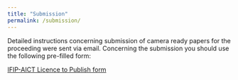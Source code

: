 ```yaml
---
title: "Submission"
permalink: /submission/
---
```

Detailed instructions concerning submission of camera ready papers for the proceeding were sent via email.
Concerning the submission you should use the following pre-filled form:

[IFIP-AICT Licence to Publish form](https://github.com/ifip-summerschool/ifip-summerschool.github.io/blob/main/assets/IFIP_AICT_Licence_to_Publish_form_IFIPSC_2022.pdf)

